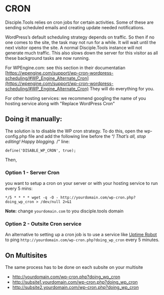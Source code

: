 # CRON

Disciple.Tools relies on cron jobs for certain activities. Some of these are sending scheduled emails and creating update needed notifications.

WordPress’s default scheduling strategy depends on traffic. So then if no one comes to the site, the task may not run for a while. It will wait until the next visitor opens the site. A normal Disciple.Tools instance will not generate much traffic. This also slows down the server for this visitor as all these background tasks are now running.


For WPEngine.com: see this section in their documentatian [https://wpengine.com/support/wp-cron-wordpress-scheduling/#WP_Engine_Alternate_Cron](https://wpengine.com/support/wp-cron-wordpress-scheduling/#WP_Engine_Alternate_Cron)
They will do everything for you.

For other hosting services: we recommend googling the name of you hosting service along with "Replace WordPress Cron"

## Doing it manually:

The solution is to disable the WP cron strategy. To do this, open the wp-config.php file and add the following line before the “/ _That’s all, stop editing! Happy blogging._ /” line:

`define('DISABLE_WP_CRON', true);`

Then,

### Option 1 - Server Cron

you want to setup a cron on your server or with your hosting service to run every 5 mins:

`*/5 * * * * wget -q -O - http://yourdomain.com/wp-cron.php?doing_wp_cron > /dev/null 2>&1`

**Note:** change `yourdomain.com` to you disciple.tools domain


### Option 2 - Outsite Cron service

An alternative to setting up a cron job is to use a service like [Uptime Robot](https://uptimerobot.com/) to ping `http://yourdomain.com/wp-cron.php?doing_wp_cron` every 5 minutes.


## On Multisites
The same process has to be done on each subsite on your multisite
- http://yourdomain.com/wp-cron.php?doing_wp_cron
- http://subsite1.yourdomain.com/wp-cron.php?doing_wp_cron
- http://subsite2.yourdomain.com/wp-cron.php?doing_wp_cron
